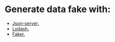# Generate data fake with:
- [Json-server.](URL "https://github.com/typicode/json-server")
- [Lodash.](URL "https://lodash.com/")
- [Faker.](URL "https://github.com/marak/Faker.js/")


